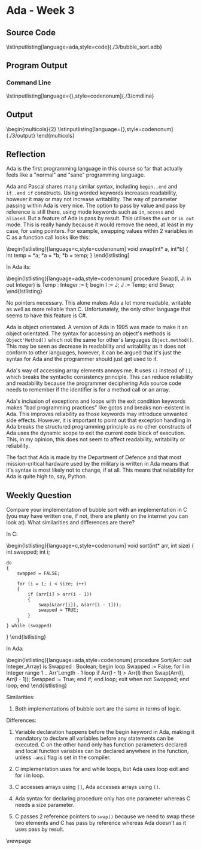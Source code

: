 # Ada - Week 3
## Source Code
\lstinputlisting[language=ada,style=code]{./3/bubble_sort.adb}


## Program Output
### Command Line
\lstinputlisting[language={},style=codenonum]{./3/cmdline}


## Output
\begin{multicols}{2}
\lstinputlisting[language={},style=codenonum]{./3/output}
\end{multicols}


## Reflection

Ada is the first programming language in this course so far that actually feels
like a "normal" and "sane" programming language.

Ada and Pascal shares many similar syntax, including `begin..end` and `if..end
if` constructs. Using worded keywords increases readability, however it may or
may not increase writability. The way of parameter passing within Ada is very
nice. The option to pass by value and pass by reference is still there, using
mode keywords such as `in`, `access` and `aliased`. But a feature of Ada is
pass by result. This utilises the `out` or `in out` mode. This is really handy
because it would remove the need, at least in my case, for using pointers. For
example, swapping values within 2 variables in C as a function call looks like
this:

\begin{lstlisting}[language=c,style=codenonum]
void swap(int* a, int*b)
{
    int temp = *a;
    *a = *b;
    *b = temp;
}
\end{lstlisting}

In Ada its:

\begin{lstlisting}[language=ada,style=codenonum]
procedure Swap(I, J: in out Integer) is
    Temp : Integer := I;
begin
    I := J;
    J := Temp;
end Swap;
\end{lstlisting}

No pointers necessary. This alone makes Ada a lot more readable, writable as
well as more reliable than C. Unfortunately, the only other language that seems
to have this feature is C#.

Ada is object orientated. A version of Ada in 1995 was made to make it an
object orientated. The syntax for accessing an object's methods is
`Object'Method()` which not the same for other's languages `Object.method()`.
This may be seen as decrease in readability and writability as it does not
conform to other languages, however, it can be argued that it's just the syntax
for Ada and the programmer should just get used to it.

Ada's way of accessing array elements annoys me. It uses `()` instead of `[]`,
which breaks the syntactic consistency principle. This can reduce reliability
and readability because the programmer deciphering Ada source code needs to
remember if the identifier is for a method call or an array.

Ada's inclusion of exceptions and loops with the exit condition keywords makes
"bad programming practices" like gotos and breaks non-existent in Ada. This
improves reliability as those keywords may introduce unwanted side effects.
However, it is important to point out that exception handling in Ada breaks the
structured programming principle as no other constructs of Ada uses the dynamic
scope to exit the current code block of execution. This, in my opinion, this
does not seem to affect readability, writability or reliability.

The fact that Ada is made by the Department of Defence and that most
mission-critical hardware used by the military is written in Ada means that
it's syntax is most likely not to change, if at all. This means that
reliability for Ada is quite high to, say, Python.


## Weekly Question

Compare your implementation of bubble sort with an implementation in C (you may
have written one, if not, there are plenty on the internet you can look at).
What similarities and differences are there?

In C:

\begin{lstlisting}[language=c,style=codenonum]
void sort(int* arr, int size)
{
    int swapped;
    int i;

    do
    {
        swapped = FALSE;

        for (i = 1; i < size; i++)
        {
            if (arr[i] > arr(i - 1))
            {
                swap(&(arr[i]), &(arr[i - 1]));
                swapped = TRUE;
            }
        }
    } while (swapped)
}
\end{lstlisting}

In Ada:

\begin{lstlisting}[language=ada,style=codenonum]
procedure Sort(Arr: out Integer_Array) is
    Swapped : Boolean;
begin
    loop
        Swapped := False;
        for I in Integer range 1 .. Arr'Length - 1 loop
            if Arr(I - 1) > Arr(I) then
                Swap(Arr(I), Arr(I - 1));
                Swapped := True;
            end if;
        end loop;
        exit when not Swapped;
    end loop;
end
\end{lstlisting}

Similarities:

1.  Both implementations of bubble sort are the same in terms of logic.

Differences:

1.  Variable declaration happens before the begin keyword in Ada, making it
    mandatory to declare all variables before any statements can be
    executed. C on the other hand only has function parameters declared and
    local function variables can be declared anywhere in the function,
    unless `-ansi` flag is set in the compiler.

2.  C implementation uses for and while loops, but Ada uses loop exit and
    for i in loop.

3.  C accesses arrays using `[]`, Ada accesses arrays using `()`.

4.  Ada syntax for declaring procedure only has one parameter whereas C
    needs a size parameter.

5.  C passes 2 reference pointers to `swap()` because we need to swap these two
    elements and C has pass by reference whereas Ada doesn't as it uses pass by
    result.

\newpage
